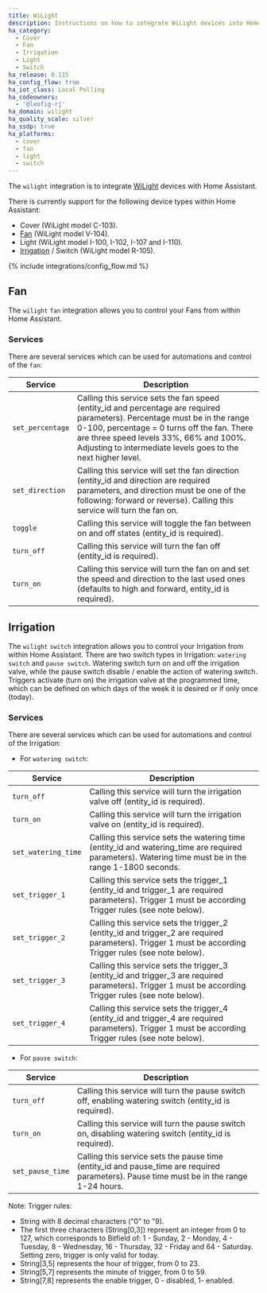 ```yaml
---
title: WiLight
description: Instructions on how to integrate WiLight devices into Home Assistant.
ha_category:
  - Cover
  - Fan
  - Irrigation
  - Light
  - Switch
ha_release: 0.115
ha_config_flow: true
ha_iot_class: Local Polling
ha_codeowners:
  - '@leofig-rj'
ha_domain: wilight
ha_quality_scale: silver
ha_ssdp: true
ha_platforms:
  - cover
  - fan
  - light
  - switch
---
```


The `wilight` integration is to integrate [WiLight](http://www.wilight.com.br) devices with Home Assistant.

There is currently support for the following device types within Home Assistant:

- Cover (WiLight model C-103).
- [Fan](#fan) (WiLight model V-104).
- Light (WiLight model I-100, I-102, I-107 and I-110).
- [Irrigation](#irrigation) / Switch (WiLight model R-105).

{% include integrations/config_flow.md %}

## Fan

The `wilight` `fan` integration allows you to control your Fans from within Home Assistant.

### Services

There are several services which can be used for automations and control of the `fan`:

| Service | Description |
| --------- | ----------- |
| `set_percentage` | Calling this service sets the fan speed (entity_id and percentage are required parameters). Percentage must be in the range 0-100, percentage = 0 turns off the fan. There are three speed levels 33%, 66% and 100%. Adjusting to intermediate levels goes to the next higher level.
| `set_direction` | Calling this service will set the fan direction (entity_id and direction are required parameters, and direction must be one of the following: forward or reverse). Calling this service will turn the fan on.
| `toggle` | Calling this service will toggle the fan between on and off states (entity_id is required).
| `turn_off` | Calling this service will turn the fan off (entity_id is required).
| `turn_on` | Calling this service will turn the fan on and set the speed and direction to the last used ones (defaults to high and forward, entity_id is required).

## Irrigation

The `wilight` `switch` integration allows you to control your Irrigation from within Home Assistant.
There are two switch types in Irrigation: `watering switch` and `pause switch`.
Watering switch turn on and off the irrigation valve, while the pause switch disable / enable the action of watering switch.
Triggers activate (turn on) the irrigation valve at the programmed time, which can be defined on which days of the week it is desired or if only once (today).

### Services

There are several services which can be used for automations and control of the Irrigation:

- For `watering switch`:

| Service | Description |
| --------- | ----------- |
| `turn_off` | Calling this service will turn the irrigation valve off (entity_id is required).
| `turn_on` | Calling this service will turn the irrigation valve on (entity_id is required).
| `set_watering_time` | Calling this service sets the watering time (entity_id and watering_time are required parameters). Watering time must be in the range 1-1800 seconds.
| `set_trigger_1` | Calling this service sets the trigger_1 (entity_id and trigger_1 are required parameters). Trigger 1 must be according Trigger rules (see note below).
| `set_trigger_2` | Calling this service sets the trigger_2 (entity_id and trigger_2 are required parameters). Trigger 1 must be according Trigger rules (see note below).
| `set_trigger_3` | Calling this service sets the trigger_3 (entity_id and trigger_3 are required parameters). Trigger 1 must be according Trigger rules (see note below).
| `set_trigger_4` | Calling this service sets the trigger_4 (entity_id and trigger_4 are required parameters). Trigger 1 must be according Trigger rules (see note below).

- For `pause switch`:

| Service | Description |
| --------- | ----------- |
| `turn_off` | Calling this service will turn the pause switch off, enabling watering switch (entity_id is required).
| `turn_on` | Calling this service will turn the pause switch on, disabling watering switch (entity_id is required).
| `set_pause_time` | Calling this service sets the pause time (entity_id and pause_time are required parameters). Pause time must be in the range 1-24 hours.

Note:
Trigger rules:
- String with 8 decimal characters ("0" to "9).
- The first three characters (String[0,3]) represent an integer from 0 to 127, which corresponds to Bitfield of: 1 - Sunday, 2 - Monday, 4 - Tuesday, 8 - Wednesday, 16 - Thursday, 32 - Friday and 64 - Saturday. Setting zero, trigger is only valid for today.
- String[3,5] represents the hour of trigger, from 0 to 23.
- String[5,7] represents the minute of trigger, from 0 to 59.
- String[7,8] represents the enable trigger, 0 - disabled, 1- enabled.
